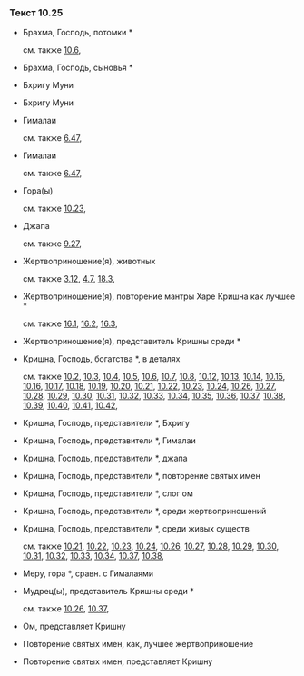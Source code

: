 ### Текст 10.25
	
- Брахма, Господь, потомки *

	см. также  [10.6](../10/1006.md), 
	
- Брахма, Господь, сыновья *

	
- Бхригу Муни

	
- Бхригу Муни

	
- Гималаи

	см. также  [6.47](../06/0647.md), 
	
- Гималаи

	см. также  [6.47](../06/0647.md), 
	
- Гора(ы)

	см. также  [10.23](../10/1023.md), 
	
- Джапа

	см. также  [9.27](../09/0927.md), 
	
- Жертвоприношение(я), животных

	см. также  [3.12](../03/0312.md),  [4.7](../04/0407.md),  [18.3](../18/1803.md), 
	
- Жертвоприношение(я), повторение мантры Харе Кришна как лучшее *

	см. также  [16.1](../16/1601.md),  [16.2](../16/1602.md),  [16.3](../16/1603.md), 
	
- Жертвоприношение(я), представитель Кришны среди *

	
- Кришна, Господь, богатства *, в деталях

	см. также  [10.2](../10/1002.md),  [10.3](../10/1003.md),  [10.4](../10/1004.md),  [10.5](../10/1005.md),  [10.6](../10/1006.md),  [10.7](../10/1007.md),  [10.8](../10/1008.md),  [10.12](../10/1012.md),  [10.13](../10/1013.md),  [10.14](../10/1014.md),  [10.15](../10/1015.md),  [10.16](../10/1016.md),  [10.17](../10/1017.md),  [10.18](../10/1018.md),  [10.19](../10/1019.md),  [10.20](../10/1020.md),  [10.21](../10/1021.md),  [10.22](../10/1022.md),  [10.23](../10/1023.md),  [10.24](../10/1024.md),  [10.26](../10/1026.md),  [10.27](../10/1027.md),  [10.28](../10/1028.md),  [10.29](../10/1029.md),  [10.30](../10/1030.md),  [10.31](../10/1031.md),  [10.32](../10/1032.md),  [10.33](../10/1033.md),  [10.34](../10/1034.md),  [10.35](../10/1035.md),  [10.36](../10/1036.md),  [10.37](../10/1037.md),  [10.38](../10/1038.md),  [10.39](../10/1039.md),  [10.40](../10/1040.md),  [10.41](../10/1041.md),  [10.42](../10/1042.md), 
	
- Кришна, Господь, представители *, Бхригу

	
- Кришна, Господь, представители *, Гималаи

	
- Кришна, Господь, представители *, джапа

	
- Кришна, Господь, представители *, повторение святых имен

	
- Кришна, Господь, представители *, слог ом

	
- Кришна, Господь, представители *, среди жертвоприношений

	
- Кришна, Господь, представители *, среди живых существ

	см. также  [10.21](../10/1021.md),  [10.22](../10/1022.md),  [10.23](../10/1023.md),  [10.24](../10/1024.md),  [10.26](../10/1026.md),  [10.27](../10/1027.md),  [10.28](../10/1028.md),  [10.29](../10/1029.md),  [10.30](../10/1030.md),  [10.31](../10/1031.md),  [10.32](../10/1032.md),  [10.33](../10/1033.md),  [10.34](../10/1034.md),  [10.37](../10/1037.md),  [10.38](../10/1038.md), 
	
- Меру, гора *, сравн. с Гималаями

	
- Мудрец(ы), представитель Кришны среди *

	см. также  [10.26](../10/1026.md),  [10.37](../10/1037.md), 
	
- Ом, представляет Кришну

	
- Повторение святых имен, как, лучшее жертвоприношение

	
- Повторение святых имен, представляет Кришну

